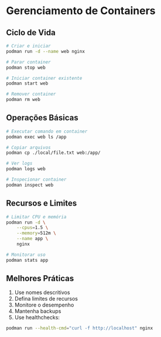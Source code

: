 # Gerenciamento de Containers

## Ciclo de Vida

```bash
# Criar e iniciar
podman run -d --name web nginx

# Parar container
podman stop web

# Iniciar container existente
podman start web

# Remover container
podman rm web
```

## Operações Básicas

```bash
# Executar comando em container
podman exec web ls /app

# Copiar arquivos
podman cp ./local/file.txt web:/app/

# Ver logs
podman logs web

# Inspecionar container
podman inspect web
```

## Recursos e Limites

```bash
# Limitar CPU e memória
podman run -d \
    --cpus=1.5 \
    --memory=512m \
    --name app \
    nginx

# Monitorar uso
podman stats app
```

## Melhores Práticas

1. Use nomes descritivos
2. Defina limites de recursos
3. Monitore o desempenho
4. Mantenha backups
5. Use healthchecks:

```bash
podman run --health-cmd="curl -f http://localhost" nginx
```
